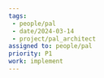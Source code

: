 ```yaml
---
tags:
 - people/pal
 - date/2024-03-14
 - project/pal_architect
assigned to: people/pal
priority: P1
work: implement
---
```

